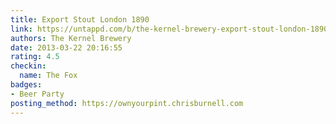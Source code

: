 ```yaml
---
title: Export Stout London 1890
link: https://untappd.com/b/the-kernel-brewery-export-stout-london-1890/13241
authors: The Kernel Brewery
date: 2013-03-22 20:16:55
rating: 4.5
checkin:
  name: The Fox
badges:
- Beer Party
posting_method: https://ownyourpint.chrisburnell.com
---
```

